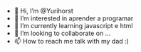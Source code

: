 - 👋 Hi, I’m @Yurihorst
- 👀 I’m interested in aprender a programar
- 🌱 I’m currently learning javascript e html
- 💞️ I’m looking to collaborate on ...
- 📫 How to reach me talk with my dad :)

<!---
Yurihorst/Yurihorst is a ✨ special ✨ repository because its `README.md` (this file) appears on your GitHub profile.
You can click the Preview link to take a look at your changes.
--->
